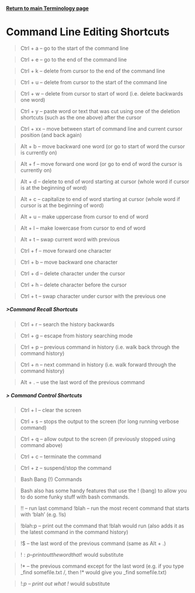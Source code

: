 #### [Return to main Terminology page](https://github.com/hydropero/Terminology)


# Command Line Editing Shortcuts

> Ctrl + a – go to the start of the command line

> Ctrl + e – go to the end of the command line

> Ctrl + k – delete from cursor to the end of the command line

> Ctrl + u – delete from cursor to the start of the command line

> Ctrl + w – delete from cursor to start of word (i.e. delete backwards one word)

> Ctrl + y – paste word or text that was cut using one of the deletion shortcuts (such as the one above) after the cursor

> Ctrl + xx – move between start of command line and current cursor position (and back again)

> Alt + b – move backward one word (or go to start of word the cursor is currently on)

> Alt + f – move forward one word (or go to end of word the cursor is currently on)

> Alt + d – delete to end of word starting at cursor (whole word if cursor is at the beginning of word)

> Alt + c – capitalize to end of word starting at cursor (whole word if cursor is at the beginning of word)

> Alt + u – make uppercase from cursor to end of word

> Alt + l – make lowercase from cursor to end of word

> Alt + t – swap current word with previous

> Ctrl + f – move forward one character

> Ctrl + b – move backward one character

> Ctrl + d – delete character under the cursor

> Ctrl + h – delete character before the cursor

> Ctrl + t – swap character under cursor with the previous one

##### >Command Recall Shortcuts

> Ctrl + r – search the history backwards

> Ctrl + g – escape from history searching mode

> Ctrl + p – previous command in history (i.e. walk back through the command history)

> Ctrl + n – next command in history (i.e. walk forward through the command history)

> Alt + . – use the last word of the previous command

##### > Command Control Shortcuts

> Ctrl + l – clear the screen

> Ctrl + s – stops the output to the screen (for long running verbose command)

> Ctrl + q – allow output to the screen (if previously stopped using command above)

> Ctrl + c – terminate the command

> Ctrl + z – suspend/stop the command

> Bash Bang (!) Commands

> Bash also has some handy features that use the ! (bang) to allow you to do some funky stuff with bash commands.

> !! – run last command !blah – run the most recent command that starts with ‘blah’ (e.g. !ls)

> !blah:p – print out the command that !blah would run (also adds it as the latest command in the command history)

> !$ – the last word of the previous command (same as Alt + .)

> !$:p – print out the word that !$ would substitute

> !* – the previous command except for the last word (e.g. if you type _find somefile.txt /, then !* would give you _find somefile.txt)

> !*:p – print out what !* would substitute


